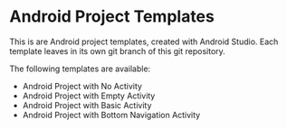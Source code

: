 # Android Project Templates

This is are Android project templates, created with Android Studio.
Each template leaves in its own git branch of this git repository.

The following templates are available:

- Android Project with No Activity
- Android Project with Empty Activity
- Android Project with Basic Activity
- Android Project with Bottom Navigation Activity





